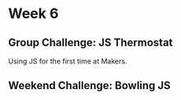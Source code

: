 # Week 6

## Group Challenge: JS Thermostat

Using JS for the first time at Makers.

## Weekend Challenge: Bowling JS
